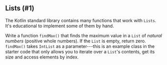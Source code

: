 ## Lists (#1)

The Kotlin standard library contains many functions that work with `Lists`.
It's educational to implement some of them by hand.

Write a function `findMax()` that finds the maximum value in a `List` of
*natural numbers* (positive whole numbers). If the `List` is empty, return
zero. `findMax()` takes `IntList` as a parameter---this is an example class in
the starter code that only allows you to iterate over a `List`'s contents, get
its size and access elements by index.

